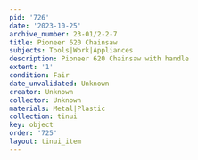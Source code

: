 ```yaml
---
pid: '726'
date: '2023-10-25'
archive_number: 23-01/2-2-7
title: Pioneer 620 Chainsaw
subjects: Tools|Work|Appliances
description: Pioneer 620 Chainsaw with handle
extent: '1'
condition: Fair
date_unvalidated: Unknown
creator: Unknown
collector: Unknown
materials: Metal|Plastic
collection: tinui
key: object
order: '725'
layout: tinui_item
---
```

